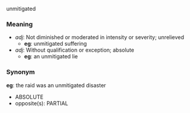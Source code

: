 unmitigated
### Meaning
+ _adj_: Not diminished or moderated in intensity or severity; unrelieved
    + __eg__: unmitigated suffering
+ _adj_: Without qualification or exception; absolute
    + __eg__: an unmitigated lie

### Synonym

__eg__: the raid was an unmitigated disaster

+ ABSOLUTE
+ opposite(s): PARTIAL


